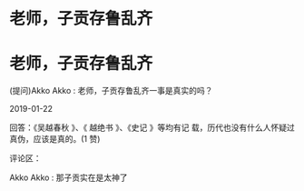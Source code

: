 # 老师，子贡存鲁乱齐

# 老师，子贡存鲁乱齐

(提问)Akko Akko : 老师，子贡存鲁乱齐一事是真实的吗？

2019-01-22

回答：《吴越春秋 》、《 越绝书 》、《史记 》等均有记 载，历代也没有什么人怀疑过真伪，应该是真的。(1 赞)

评论区：

Akko Akko : 那子贡实在是太神了